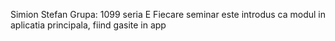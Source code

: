 Simion Stefan
Grupa: 1099 seria E
Fiecare seminar este introdus ca modul in aplicatia principala, fiind gasite in app
